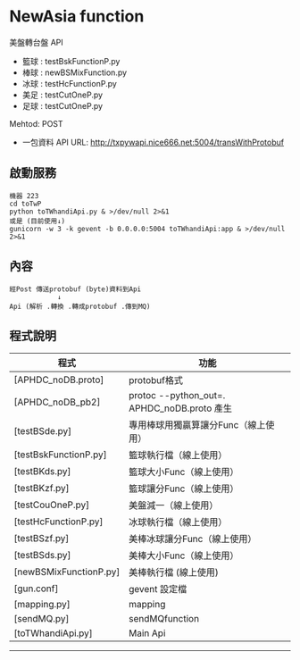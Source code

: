 # NewAsia function
美盤轉台盤 API

* 籃球 : testBskFunctionP.py
* 棒球 : newBSMixFunction.py
* 冰球 : testHcFunctionP.py
* 美足 : testCutOneP.py
* 足球 : testCutOneP.py

Mehtod: POST

* 一包資料
API URL: http://txpywapi.nice666.net:5004/transWithProtobuf

## 啟動服務
```
機器 223
cd toTwP
python toTWhandiApi.py & >/dev/null 2>&1
或是 (目前使用↓)
gunicorn -w 3 -k gevent -b 0.0.0.0:5004 toTWhandiApi:app & >/dev/null 2>&1

```
## 內容
```
經Post 傳送protobuf (byte)資料到Api
            ↓
Api (解析 .轉換 .轉成protobuf .傳到MQ)

```

## 程式說明
程式|功能
----|----
[APHDC_noDB.proto]|protobuf格式
[APHDC_noDB_pb2]|protoc --python_out=. APHDC_noDB.proto  產生
[testBSde.py]|專用棒球用獨贏算讓分Func（線上使用）
[testBskFunctionP.py]|籃球執行檔（線上使用）
[testBKds.py]|籃球大小Func（線上使用）
[testBKzf.py]|籃球讓分Func（線上使用）
[testCouOneP.py]|美盤減一（線上使用）
[testHcFunctionP.py]|冰球執行檔（線上使用）
[testBSzf.py]|美棒冰球讓分Func（線上使用）
[testBSds.py]|美棒大小Func（線上使用）
[newBSMixFunctionP.py]|美棒執行檔 (線上使用)
[gun.conf]| gevent 設定檔
[mapping.py]|mapping
[sendMQ.py]|sendMQfunction
[toTWhandiApi.py]|Main Api

- - - - - -

